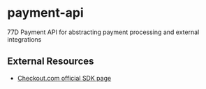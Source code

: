 # payment-api
77D Payment API for abstracting payment processing and external integrations




## External Resources

 - [Checkout.com official SDK page](https://github.com/checkout/checkout-sdk-net)